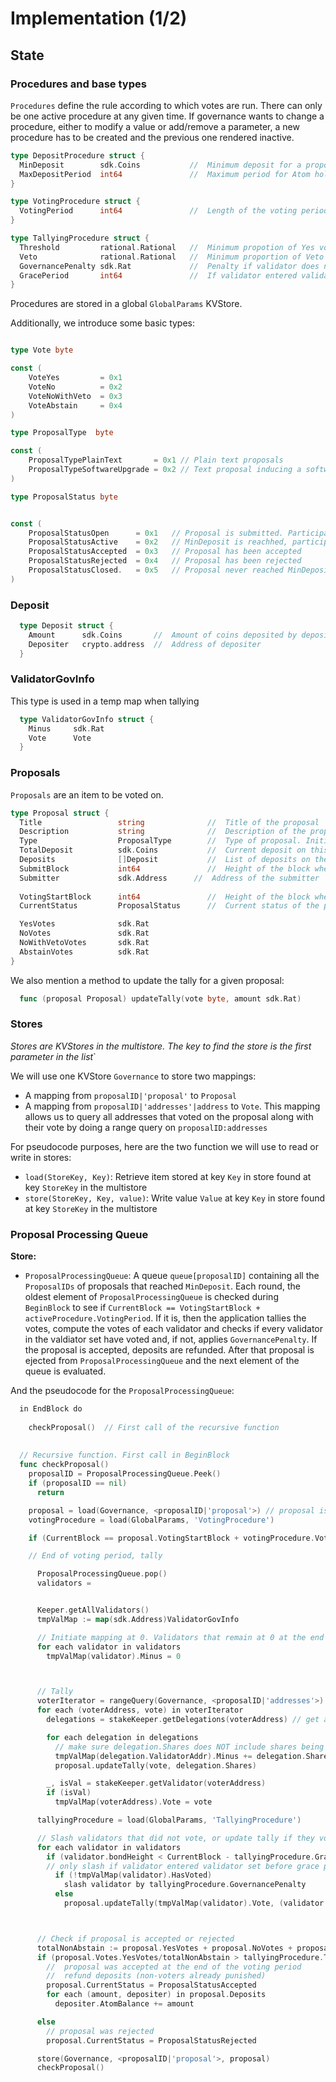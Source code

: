 # Implementation (1/2)

## State

### Procedures and base types

`Procedures` define the rule according to which votes are run. There can only 
be one active procedure at any given time. If governance wants to change a 
procedure, either to modify a value or add/remove a parameter, a new procedure 
has to be created and the previous one rendered inactive.


```go
type DepositProcedure struct {
  MinDeposit        sdk.Coins           //  Minimum deposit for a proposal to enter voting period. 
  MaxDepositPeriod  int64               //  Maximum period for Atom holders to deposit on a proposal. Initial value: 2 months
}
```

```go
type VotingProcedure struct {
  VotingPeriod      int64               //  Length of the voting period. Initial value: 2 weeks
}
```

```go
type TallyingProcedure struct {
  Threshold         rational.Rational   //  Minimum propotion of Yes votes for proposal to pass. Initial value: 0.5
  Veto              rational.Rational   //  Minimum proportion of Veto votes to Total votes ratio for proposal to be vetoed. Initial value: 1/3
  GovernancePenalty sdk.Rat             //  Penalty if validator does not vote
  GracePeriod       int64               //  If validator entered validator set in this period of blocks before vote ended, governance penalty does not apply
}
```

Procedures are stored in a global `GlobalParams` KVStore.

Additionally, we introduce some basic types:

```go

type Vote byte

const (
    VoteYes         = 0x1
    VoteNo          = 0x2
    VoteNoWithVeto  = 0x3
    VoteAbstain     = 0x4
)

type ProposalType  byte

const (
    ProposalTypePlainText       = 0x1 // Plain text proposals
    ProposalTypeSoftwareUpgrade = 0x2 // Text proposal inducing a software upgrade
)

type ProposalStatus byte


const (
    ProposalStatusOpen      = 0x1   // Proposal is submitted. Participants can deposit on it but not vote
    ProposalStatusActive    = 0x2   // MinDeposit is reachhed, participants can vote
    ProposalStatusAccepted  = 0x3   // Proposal has been accepted
    ProposalStatusRejected  = 0x4   // Proposal has been rejected
    ProposalStatusClosed.   = 0x5   // Proposal never reached MinDeposit 
)
```

### Deposit

```go
  type Deposit struct {
    Amount      sdk.Coins       //  Amount of coins deposited by depositer
    Depositer   crypto.address  //  Address of depositer
  }
```

### ValidatorGovInfo

This type is used in a temp map when tallying 

```go
  type ValidatorGovInfo struct {
    Minus     sdk.Rat
    Vote      Vote
  }
```

### Proposals

`Proposals` are an item to be voted on. 

```go
type Proposal struct {
  Title                 string              //  Title of the proposal
  Description           string              //  Description of the proposal
  Type                  ProposalType        //  Type of proposal. Initial set {PlainTextProposal, SoftwareUpgradeProposal}
  TotalDeposit          sdk.Coins           //  Current deposit on this proposal. Initial value is set at InitialDeposit
  Deposits              []Deposit           //  List of deposits on the proposal
  SubmitBlock           int64               //  Height of the block where TxGovSubmitProposal was included
  Submitter             sdk.Address      //  Address of the submitter
  
  VotingStartBlock      int64               //  Height of the block where MinDeposit was reached. -1 if MinDeposit is not reached
  CurrentStatus         ProposalStatus      //  Current status of the proposal

  YesVotes              sdk.Rat
  NoVotes               sdk.Rat
  NoWithVetoVotes       sdk.Rat
  AbstainVotes          sdk.Rat
}
```

We also mention a method to update the tally for a given proposal:

```go
  func (proposal Proposal) updateTally(vote byte, amount sdk.Rat)
```

### Stores

*Stores are KVStores in the multistore. The key to find the store is the first parameter in the list*`

We will use one KVStore `Governance` to store two mappings:

* A mapping from `proposalID|'proposal'` to `Proposal`
* A mapping from `proposalID|'addresses'|address` to `Vote`. This mapping allows us to query all addresses that voted on the proposal along with their vote by doing a range query on `proposalID:addresses`


For pseudocode purposes, here are the two function we will use to read or write in stores:

* `load(StoreKey, Key)`: Retrieve item stored at key `Key` in store found at key `StoreKey` in the multistore
* `store(StoreKey, Key, value)`: Write value `Value` at key `Key` in store found at key `StoreKey` in the multistore

### Proposal Processing Queue

**Store:**
* `ProposalProcessingQueue`: A queue `queue[proposalID]` containing all the 
  `ProposalIDs` of proposals that reached `MinDeposit`. Each round, the oldest 
  element of `ProposalProcessingQueue` is checked during `BeginBlock` to see if
  `CurrentBlock == VotingStartBlock + activeProcedure.VotingPeriod`. If it is, 
  then the application tallies the votes, compute the votes of each validator and checks if every validator in the valdiator set have voted
  and, if not, applies `GovernancePenalty`. If the proposal is accepted, deposits are refunded.
  After that proposal is ejected from `ProposalProcessingQueue` and the next element of the queue is evaluated. 

And the pseudocode for the `ProposalProcessingQueue`:

```go
  in EndBlock do 
    
    checkProposal()  // First call of the recursive function 
    
    
  // Recursive function. First call in BeginBlock
  func checkProposal()  
    proposalID = ProposalProcessingQueue.Peek()
    if (proposalID == nil)
      return

    proposal = load(Governance, <proposalID|'proposal'>) // proposal is a const key
    votingProcedure = load(GlobalParams, 'VotingProcedure')

    if (CurrentBlock == proposal.VotingStartBlock + votingProcedure.VotingPeriod && proposal.CurrentStatus == ProposalStatusActive)

    // End of voting period, tally

      ProposalProcessingQueue.pop()
      validators = 


      Keeper.getAllValidators()
      tmpValMap := map(sdk.Address)ValidatorGovInfo

      // Initiate mapping at 0. Validators that remain at 0 at the end of tally will be punished
      for each validator in validators
        tmpValMap(validator).Minus = 0



      // Tally
      voterIterator = rangeQuery(Governance, <proposalID|'addresses'>) //return all the addresses that voted on the proposal
      for each (voterAddress, vote) in voterIterator
        delegations = stakeKeeper.getDelegations(voterAddress) // get all delegations for current voter

        for each delegation in delegations
          // make sure delegation.Shares does NOT include shares being unbonded
          tmpValMap(delegation.ValidatorAddr).Minus += delegation.Shares
          proposal.updateTally(vote, delegation.Shares)

        _, isVal = stakeKeeper.getValidator(voterAddress)
        if (isVal)
          tmpValMap(voterAddress).Vote = vote

      tallyingProcedure = load(GlobalParams, 'TallyingProcedure')

      // Slash validators that did not vote, or update tally if they voted
      for each validator in validators
        if (validator.bondHeight < CurrentBlock - tallyingProcedure.GracePeriod)
        // only slash if validator entered validator set before grace period
          if (!tmpValMap(validator).HasVoted)
            slash validator by tallyingProcedure.GovernancePenalty
          else
            proposal.updateTally(tmpValMap(validator).Vote, (validator.TotalShares - tmpValMap(validator).Minus))



      // Check if proposal is accepted or rejected
      totalNonAbstain := proposal.YesVotes + proposal.NoVotes + proposal.NoWithVetoVotes
      if (proposal.Votes.YesVotes/totalNonAbstain > tallyingProcedure.Threshold AND proposal.Votes.NoWithVetoVotes/totalNonAbstain  < tallyingProcedure.Veto)
        //  proposal was accepted at the end of the voting period
        //  refund deposits (non-voters already punished)
        proposal.CurrentStatus = ProposalStatusAccepted
        for each (amount, depositer) in proposal.Deposits
          depositer.AtomBalance += amount

      else 
        // proposal was rejected
        proposal.CurrentStatus = ProposalStatusRejected

      store(Governance, <proposalID|'proposal'>, proposal)
      checkProposal()        
```
